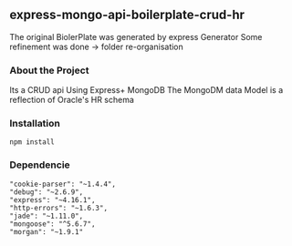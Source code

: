 ## express-mongo-api-boilerplate-crud-hr
The original BiolerPlate was generated by express Generator
Some refinement was done -> folder re-organisation 

### About the Project
Its a CRUD api Using Express+ MongoDB
The MongoDM data Model is a reflection of Oracle's HR schema

### Installation
```
npm install
```
### Dependencie

    "cookie-parser": "~1.4.4",
    "debug": "~2.6.9",
    "express": "~4.16.1",
    "http-errors": "~1.6.3",
    "jade": "~1.11.0",
    "mongoose": "^5.6.7",
    "morgan": "~1.9.1"






